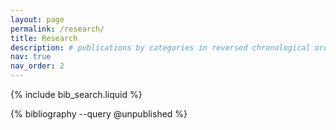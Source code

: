 ```yaml
---
layout: page
permalink: /research/
title: Research
description: # publications by categories in reversed chronological order. generated by jekyll-scholar.
nav: true
nav_order: 2
---
```


<!-- _pages/research.md -->

<!-- Bibsearch Feature -->
{% include bib_search.liquid %}

<div class="research">

{% bibliography --query @unpublished %}

</div>
